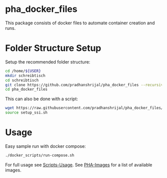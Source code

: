 # pha_docker_files

This package consists of docker files to automate container creation and runs.

# Folder Structure Setup
Setup the recommended folder structure:
```bash
cd /home/${USER}
mkdir schreibtisch
cd schreibtisch
git clone https://github.com/pradhanshrijal/pha_docker_files --recursive
cd pha_docker_files
```

This can also be done with a script:
```bash
wget https://raw.githubusercontent.com/pradhanshrijal/pha_docker_files/master/docker_share/scripts/setup/setup_ssi.sh
source setup_ssi.sh
```

# Usage

Easy sample run with docker compose:
```bash
./docker_scripts/run-compose.sh
```

For full usage see [Scripts-Usage](https://github.com/pradhanshrijal/pha_docker_files/wiki/Scripts-Usage). See [PHA-Images](https://github.com/pradhanshrijal/pha_docker_files/wiki/PHA-Images) for a list of available images.
